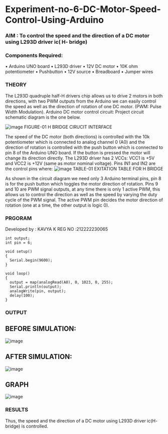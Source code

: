 # Experiment-no-6-DC-Motor-Speed-Control-Using-Arduino
### AIM : To control the speed and the direction of a DC motor using L293D driver ic( H- bridge)

### Components Required:
•	Arduino UNO board
•	L293D driver
•	12V DC motor
•	10K ohm potentiometer
•	Pushbutton
•	12V source
•	Breadboard
•	Jumper wires
### THEORY 
The L293D quadruple half-H drivers chip allows us to drive 2 motors in both directions, with two PWM outputs from the Arduino we can easily control the speed as well as the direction of rotation of one DC motor. (PWM: Pulse Width Modulation).
Arduino DC motor control circuit:
Project circuit schematic diagram is the one below.

![image](https://user-images.githubusercontent.com/36288975/167763051-b230c183-afc5-46f2-ba95-0f95e10dd6c9.png)
FIGURE-01 H BRIDGE CIRUCIT INTERFACE 
 
The speed of the DC motor (both directions) is controlled with the 10k potentiometer which is connected to analog channel 0 (A0) and the direction of rotation is controlled with the push button which is connected to pin 8 of the Arduino UNO board. If the button is pressed the motor will change its direction directly.
The L293D driver has 2 VCCs: VCC1 is +5V and VCC2 is +12V (same as motor nominal voltage). Pins IN1 and IN2 are the control pins where:
![image](https://user-images.githubusercontent.com/36288975/167763120-1421c2c5-8381-49eb-b376-03f6e1113b7a.png)
TABLE-01 EXITATION TABLE FOR H BRIDGE 

As shown in the circuit diagram we need only 3 Arduino terminal pins, pin 8 is for the push button which toggles the motor direction of rotation. Pins 9 and 10 are PWM signal outputs, at any time there is only 1 active PWM, this allows us to control the direction as well as the speed by varying the duty cycle of the PWM signal. The active PWM pin decides the motor direction of rotation (one at a time, the other output is logic 0).

### PRGORAM 
Developed by : KAVYA K
REG NO :212222230065
```
int output;
int pin = 6;

void setup()
{
  Serial.begin(9600);
}

void loop()
{
  output = map(analogRead(A0), 0, 1023, 0, 255);
  Serial.println(output);
  analogWrite(pin, output);
  delay(100);
}

```
### OUTPUT
## BEFORE SIMULATION:
![image](https://github.com/kavyasenthamarai/Experiment-no-7-DC-Motor-Speed-Control-Using-Arduino/assets/118668727/fe8e9b9a-1fc4-4cef-8d92-051602a7df86)

## AFTER SIMULATION:
![image](https://github.com/kavyasenthamarai/Experiment-no-7-DC-Motor-Speed-Control-Using-Arduino/assets/118668727/a4850fa9-6deb-4741-92b7-b03a5878eded)


## GRAPH
![image](https://github.com/kavyasenthamarai/Experiment-no-7-DC-Motor-Speed-Control-Using-Arduino/assets/118668727/6fb23c80-85cc-461c-933c-77070300bf69)


### RESULTS 

Thus, the speed and the direction of a DC motor using L293D driver ic(H- bridge) is controlled.
